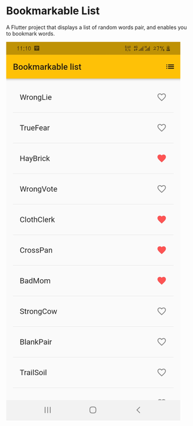 # Bookmarkable List

A Flutter project that displays a list of random words pair, and enables you to bookmark words.

![GitHub Logo](/assets/images/list.jpg)
